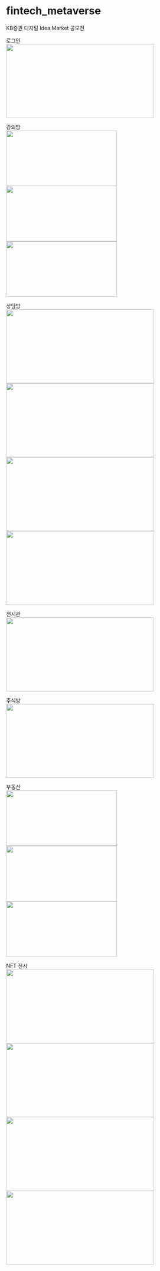 # fintech_metaverse
KB증권 디지털 Idea Market 공모전

로그인         
<img src="https://user-images.githubusercontent.com/44077831/161729858-87240cec-4ba8-4c18-bcac-b5cf1e588f66.png" width="400" height="200"/>

강의방       
<img src="https://user-images.githubusercontent.com/44077831/161729769-f0941633-114c-4e3f-afca-6043d1650115.png" width="300" height="150"/> <img src="https://user-images.githubusercontent.com/44077831/161729824-e0c60d66-a7bb-4b68-bb5b-9ef6eb6297d8.png" width="300" height="150"/> <img src="https://user-images.githubusercontent.com/44077831/161729829-00cd8f00-9389-4ad8-950f-52ebd7a4c3df.png" width="300" height="150"/>

상담방       
<img src="https://user-images.githubusercontent.com/44077831/161729800-cfd096c0-26f2-4f56-802f-d07689f2a56f.png" width="400" height="200"/> <img src="https://user-images.githubusercontent.com/44077831/161729834-a5dee530-852b-428a-88c4-41606d4df298.png" width="400" height="200"/> 
<img src="https://user-images.githubusercontent.com/44077831/161729837-0cd95f7e-206d-4a05-a9d4-f75ffdd65dd3.png" width="400" height="200"/> <img src="https://user-images.githubusercontent.com/44077831/161729841-8b4659cc-bbf9-4853-ac6c-d9b0f3281c5b.png" width="400" height="200"/> 

전시관         
<img src="https://user-images.githubusercontent.com/44077831/161729805-5feb0663-78f9-4768-a74a-4117bc78462d.png" width="400" height="200"/>

주식방           
<img src="https://user-images.githubusercontent.com/44077831/161729809-a18428ab-1b21-4382-bd12-f8bb6cc3597c.png" width="400" height="200"/> 

부동산         
<img src="https://user-images.githubusercontent.com/44077831/161729812-d13b89af-c082-4ac9-85ad-8b65fec0ee7c.png" width="300" height="150"/> <img src="https://user-images.githubusercontent.com/44077831/161729845-55876dfd-8d22-416f-8457-eb47545cafdf.png" width="300" height="150"/> <img src="https://user-images.githubusercontent.com/44077831/161729847-259566a3-22f2-40d4-870d-4caecf5b0784.png" width="300" height="150"/>

NFT 전시          
<img src="https://user-images.githubusercontent.com/44077831/161729818-a2f1a79d-a80b-4fbe-a2e3-df8c45fd3bab.png" width="400" height="200"/>
<img src="https://user-images.githubusercontent.com/44077831/161729822-86bd63b8-f44a-451a-87ea-93e0ab8f1493.png" width="400" height="200"/>
<img src="https://user-images.githubusercontent.com/44077831/161729851-402d4475-278d-4b6e-9632-4e817296a28e.png" width="400" height="200"/>
<img src="https://user-images.githubusercontent.com/44077831/161729853-1c1c9647-de4b-487e-836a-b513ab4439c2.png" width="400" height="200"/>

